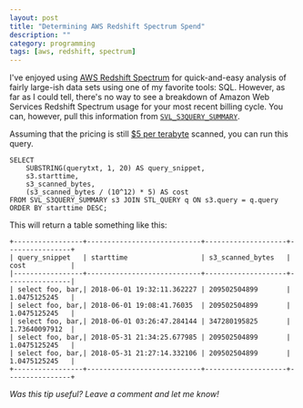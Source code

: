 ```yaml
---
layout: post
title: "Determining AWS Redshift Spectrum Spend"
description: ""
category: programming
tags: [aws, redshift, spectrum]
---
```

I've enjoyed using [AWS Redshift Spectrum](https://aws.amazon.com/redshift/spectrum/) for quick-and-easy analysis of
fairly large-ish data sets using one of my favorite tools: SQL. However, as far as I could tell, there's no way to see a
breakdown of Amazon Web Services Redshift Spectrum usage for your most recent billing cycle. You can, however, pull this
information from [`SVL_S3QUERY_SUMMARY`](https://docs.aws.amazon.com/redshift/latest/dg/r_SVL_S3QUERY_SUMMARY.html).

Assuming that the pricing is still [$5 per terabyte](https://aws.amazon.com/redshift/pricing/#redshift-spectrum-pricing) scanned, you can run this query.

```
SELECT
    SUBSTRING(querytxt, 1, 20) AS query_snippet,
    s3.starttime,
    s3_scanned_bytes,
    (s3_scanned_bytes / (10^12) * 5) AS cost
FROM SVL_S3QUERY_SUMMARY s3 JOIN STL_QUERY q ON s3.query = q.query ORDER BY starttime DESC;
```

This will return a table something like this:

```
+-----------------+----------------------------+--------------------+----------------+
| query_snippet   | starttime                  | s3_scanned_bytes   | cost           |
|-----------------+----------------------------+--------------------+----------------|
| select foo, bar,| 2018-06-01 19:32:11.362227 | 209502504899       | 1.0475125245   |
| select foo, bar,| 2018-06-01 19:08:41.76035  | 209502504899       | 1.0475125245   |
| select foo, bar,| 2018-06-01 03:26:47.284144 | 347280195825       | 1.73640097912  |
| select foo, bar,| 2018-05-31 21:34:25.677985 | 209502504899       | 1.0475125245   |
| select foo, bar,| 2018-05-31 21:27:14.332106 | 209502504899       | 1.0475125245   |
+-----------------+----------------------------+--------------------+----------------+
```

_Was this tip useful? Leave a comment and let me know!_
